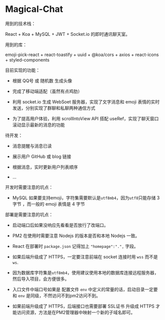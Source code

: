 # Magical-Chat


用到的技术栈：

React + Koa + MySQL + JWT + Socket.io 的即时通讯聊天室。


用到的库：

emoji-pick-react + react-toastify + uuid + @koa/cors + axios + react-icons + styled-components


目前实现的功能：

* 根据 QQ号 或 随机数 生成头像

* 完成了移动端适配（虽然有点鸡肋）

* 利用 socket.io 生成 WebSoet 服务器，实现了文字消息和 emoji 表情的实时发送，分别实现了群聊和私聊两种通信方式

* 为了提高用户体验，利用 scrollIntoView API 搭配 useRef，实现了聊天窗口滚动显示最新的消息的功能

待开发：

* 消息提醒与消息已读

* 展示用户 GitHub 或 blog 链接

* 根据消息，实时更新用户列表顺序

* ...


开发时需要注意的坑点：

* MySQL 如果要支持emoji，字符集需要默认是`utf8mb4`，因为`utf8`只能存储 3 字节 ，而一般的 emoji 表情是 4 字节

部署是需要注意的坑点：

* 启动端口后如果没响应先看看是否放行了改端口。

* PM2 在使用时需要注意 Nodejs 的版本是否和本地 Nodejs 一致。

* React 在部署时 `package.json` 记得加上 `"homepage":".",` 字段。

* 如果后端升级成了 HTTPS，一定要注意前端在 socket 连接时用 `wss` 而不是 `ws`.

* 因为数据库字符集是`utf8mb4`，使用建议使用本地的数据库连接远程服务器，然后导入项目，会方便很多。

* 入口文件中端口号如果是 配置文件 `env` 中定义的常量的话，启动目录一定要和 `env` 是同级，不然访问不到pm2访问不到。

* 如果前端升级成了 HTTPS，后端接口也需要部署 SSL证书 升级成 HTTPS 才能访问资源，方法是在PM2管理器中映射一个新的子域名即可。





